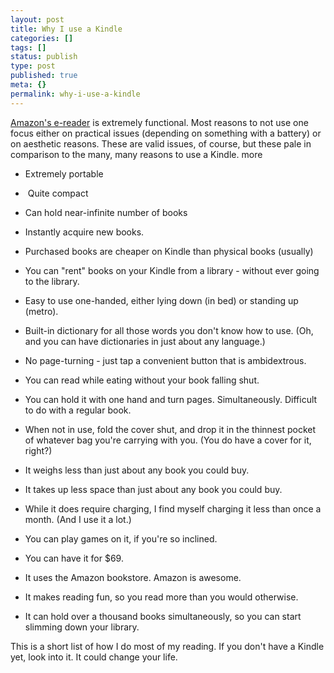 ```yaml
---
layout: post
title: Why I use a Kindle
categories: []
tags: []
status: publish
type: post
published: true
meta: {}
permalink: why-i-use-a-kindle
---
```




[Amazon's e-reader](http://www.amazon.com/Kindle-Ereader-ebook-reader/dp/B007HCCNJU) is extremely functional. Most reasons to
not use one focus either on practical issues (depending on something with a battery) or on aesthetic reasons. These are valid issues, of course, but these pale in comparison to the many, many reasons
to use a Kindle.
more


* Extremely portable


*  Quite compact


* Can hold near-infinite number of books


* Instantly acquire new books.


* Purchased books are cheaper on Kindle than physical books (usually)


* You can "rent" books on your Kindle from a library - without ever going to the library.


* Easy to use one-handed, either lying down (in bed) or standing up (metro).


* Built-in dictionary for all those words you don't know how to use. (Oh, and you can have dictionaries in just about any language.)


* No page-turning - just tap a convenient button that is ambidextrous.


* You can read while eating without your book falling shut.


* You can hold it with one hand
and turn pages. Simultaneously. Difficult to do with a regular book.


* When not in use, fold the cover shut, and drop it in the thinnest pocket of whatever bag you're carrying with you. (You
do have a cover for it, right?)


* It weighs less than just about any book you could buy.


* It takes up less space than just about any book you could buy.


* While it does require charging, I find myself charging it less than once a month. (And I use it a lot.)


* You can play games on it, if you're so inclined.


* You can have it for $69.


* It uses the Amazon bookstore. Amazon is awesome.


* It makes reading fun, so you read more than you would otherwise.


* It can hold over a thousand books simultaneously, so you can start slimming down your library.


This is a short list of how I do most of my reading. If you don't have a Kindle yet, look into it. It could change your life.

